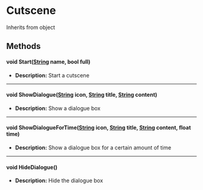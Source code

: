 # Cutscene
Inherits from object
## Methods
#### void Start([String](../static/String.md) name, bool full)
- **Description:** Start a cutscene

---

#### void ShowDialogue([String](../static/String.md) icon, [String](../static/String.md) title, [String](../static/String.md) content)
- **Description:** Show a dialogue box

---

#### void ShowDialogueForTime([String](../static/String.md) icon, [String](../static/String.md) title, [String](../static/String.md) content, float time)
- **Description:** Show a dialogue box for a certain amount of time

---

#### void HideDialogue()
- **Description:** Hide the dialogue box
